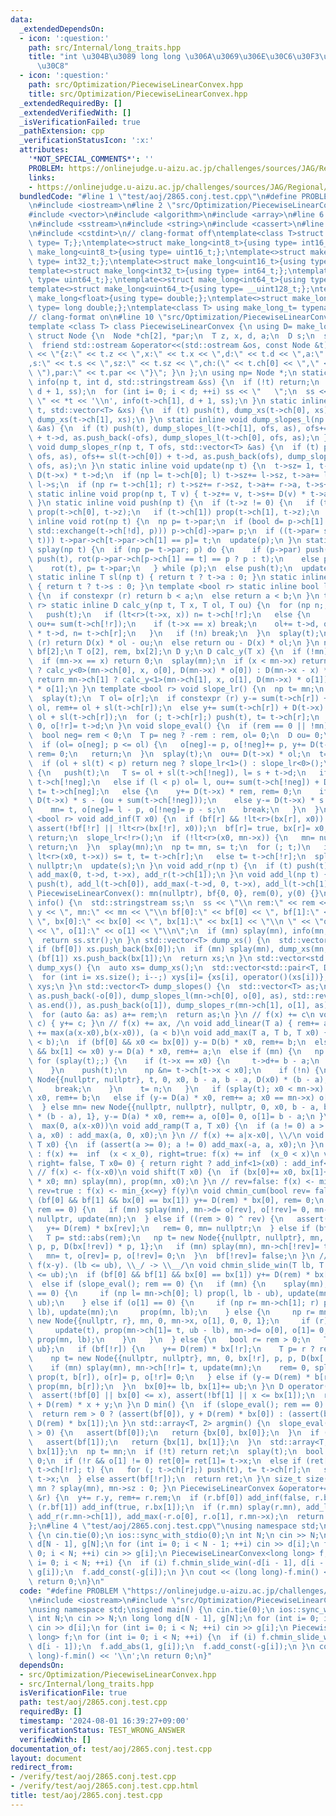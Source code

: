 ```yaml
---
data:
  _extendedDependsOn:
  - icon: ':question:'
    path: src/Internal/long_traits.hpp
    title: "int \u304B\u3089 long long \u306A\u3069\u306E\u30C6\u30F3\u30D7\u30EC\u30FC\
      \u30C8"
  - icon: ':question:'
    path: src/Optimization/PiecewiseLinearConvex.hpp
    title: src/Optimization/PiecewiseLinearConvex.hpp
  _extendedRequiredBy: []
  _extendedVerifiedWith: []
  _isVerificationFailed: true
  _pathExtension: cpp
  _verificationStatusIcon: ':x:'
  attributes:
    '*NOT_SPECIAL_COMMENTS*': ''
    PROBLEM: https://onlinejudge.u-aizu.ac.jp/challenges/sources/JAG/Regional/2865
    links:
    - https://onlinejudge.u-aizu.ac.jp/challenges/sources/JAG/Regional/2865
  bundledCode: "#line 1 \"test/aoj/2865.conj.test.cpp\"\n#define PROBLEM \"https://onlinejudge.u-aizu.ac.jp/challenges/sources/JAG/Regional/2865\"\
    \n#include <iostream>\n#line 2 \"src/Optimization/PiecewiseLinearConvex.hpp\"\n\
    #include <vector>\n#include <algorithm>\n#include <array>\n#line 6 \"src/Optimization/PiecewiseLinearConvex.hpp\"\
    \n#include <sstream>\n#include <string>\n#include <cassert>\n#line 2 \"src/Internal/long_traits.hpp\"\
    \n#include <cstdint>\n// clang-format off\ntemplate<class T>struct make_long{using\
    \ type= T;};\ntemplate<>struct make_long<int8_t>{using type= int16_t;};\ntemplate<>struct\
    \ make_long<uint8_t>{using type= uint16_t;};\ntemplate<>struct make_long<int16_t>{using\
    \ type= int32_t;};\ntemplate<>struct make_long<uint16_t>{using type= uint32_t;};\n\
    template<>struct make_long<int32_t>{using type= int64_t;};\ntemplate<>struct make_long<uint32_t>{using\
    \ type= uint64_t;};\ntemplate<>struct make_long<int64_t>{using type= __int128_t;};\n\
    template<>struct make_long<uint64_t>{using type= __uint128_t;};\ntemplate<>struct\
    \ make_long<float>{using type= double;};\ntemplate<>struct make_long<double>{using\
    \ type= long double;};\ntemplate<class T> using make_long_t= typename make_long<T>::type;\n\
    // clang-format on\n#line 10 \"src/Optimization/PiecewiseLinearConvex.hpp\"\n\
    template <class T> class PiecewiseLinearConvex {\n using D= make_long_t<T>;\n\
    \ struct Node {\n  Node *ch[2], *par;\n  T z, x, d, a;\n  D s;\n  size_t sz;\n\
    \  friend std::ostream &operator<<(std::ostream &os, const Node &t) { return os\
    \ << \"{z:\" << t.z << \",x:\" << t.x << \",d:\" << t.d << \",a:\" << t.a << \"\
    ,s:\" << t.s << \",sz:\" << t.sz << \",ch:(\" << t.ch[0] << \",\" << t.ch[1] <<\
    \ \"),par:\" << t.par << \"}\"; }\n };\n using np= Node *;\n static inline void\
    \ info(np t, int d, std::stringstream &ss) {\n  if (!t) return;\n  push(t), info(t->ch[0],\
    \ d + 1, ss);\n  for (int i= 0; i < d; ++i) ss << \"   \";\n  ss << \" \u25A0\
    \ \" << *t << '\\n', info(t->ch[1], d + 1, ss);\n }\n static inline void dump_xs(np\
    \ t, std::vector<T> &xs) {\n  if (t) push(t), dump_xs(t->ch[0], xs), xs.push_back(t->x),\
    \ dump_xs(t->ch[1], xs);\n }\n static inline void dump_slopes_l(np t, T ofs, std::vector<T>\
    \ &as) {\n  if (t) push(t), dump_slopes_l(t->ch[1], ofs, as), ofs+= sl(t->ch[1])\
    \ + t->d, as.push_back(-ofs), dump_slopes_l(t->ch[0], ofs, as);\n }\n static inline\
    \ void dump_slopes_r(np t, T ofs, std::vector<T> &as) {\n  if (t) push(t), dump_slopes_r(t->ch[0],\
    \ ofs, as), ofs+= sl(t->ch[0]) + t->d, as.push_back(ofs), dump_slopes_r(t->ch[1],\
    \ ofs, as);\n }\n static inline void update(np t) {\n  t->sz= 1, t->a= t->d, t->s=\
    \ D(t->x) * t->d;\n  if (np l= t->ch[0]; l) t->sz+= l->sz, t->a+= l->a, t->s+=\
    \ l->s;\n  if (np r= t->ch[1]; r) t->sz+= r->sz, t->a+= r->a, t->s+= r->s;\n }\n\
    \ static inline void prop(np t, T v) { t->z+= v, t->s+= D(v) * t->a, t->x+= v;\
    \ }\n static inline void push(np t) {\n  if (t->z != 0) {\n   if (t->z= 0; t->ch[0])\
    \ prop(t->ch[0], t->z);\n   if (t->ch[1]) prop(t->ch[1], t->z);\n  }\n }\n static\
    \ inline void rot(np t) {\n  np p= t->par;\n  if (bool d= p->ch[1] == t; (p->ch[d]=\
    \ std::exchange(t->ch[!d], p))) p->ch[d]->par= p;\n  if ((t->par= std::exchange(p->par,\
    \ t))) t->par->ch[t->par->ch[1] == p]= t;\n  update(p);\n }\n static inline void\
    \ splay(np t) {\n  if (np p= t->par; p) do {\n    if (p->par) push(p->par), push(p),\
    \ push(t), rot(p->par->ch[p->ch[1] == t] == p ? p : t);\n    else push(p), push(t);\n\
    \    rot(t), p= t->par;\n   } while (p);\n  else push(t);\n  update(t);\n }\n\
    \ static inline T sl(np t) { return t ? t->a : 0; }\n static inline D sum(np t)\
    \ { return t ? t->s : 0; }\n template <bool r> static inline bool lt(T a, T b)\
    \ {\n  if constexpr (r) return b < a;\n  else return a < b;\n }\n template <bool\
    \ r> static inline D calc_y(np t, T x, T ol, T ou) {\n  for (np n;; t= n) {\n\
    \   push(t);\n   if (lt<r>(t->x, x)) n= t->ch[!r];\n   else {\n    ol+= sl(t->ch[!r]),\
    \ ou+= sum(t->ch[!r]);\n    if (t->x == x) break;\n    ol+= t->d, ou+= D(t->x)\
    \ * t->d, n= t->ch[r];\n   }\n   if (!n) break;\n  }\n  splay(t);\n  if constexpr\
    \ (r) return D(x) * ol - ou;\n  else return ou - D(x) * ol;\n }\n np mn;\n bool\
    \ bf[2];\n T o[2], rem, bx[2];\n D y;\n D calc_y(T x) {\n  if (!mn) return 0;\n\
    \  if (mn->x == x) return 0;\n  splay(mn);\n  if (x < mn->x) return mn->ch[0]\
    \ ? calc_y<0>(mn->ch[0], x, o[0], D(mn->x) * o[0]) : D(mn->x - x) * o[0];\n  else\
    \ return mn->ch[1] ? calc_y<1>(mn->ch[1], x, o[1], D(mn->x) * o[1]) : D(x - mn->x)\
    \ * o[1];\n }\n template <bool r> void slope_lr() {\n  np t= mn;\n  if (!t) return;\n\
    \  splay(t);\n  T ol= o[r];\n  if constexpr (r) y-= sum(t->ch[r]) + D(t->x) *\
    \ ol, rem+= ol + sl(t->ch[r]);\n  else y+= sum(t->ch[r]) + D(t->x) * ol, rem-=\
    \ ol + sl(t->ch[r]);\n  for (; t->ch[r];) push(t), t= t->ch[r];\n  mn= t, o[r]=\
    \ 0, o[!r]= t->d;\n }\n void slope_eval() {\n  if (rem == 0 || !mn) return;\n\
    \  bool neg= rem < 0;\n  T p= neg ? -rem : rem, ol= 0;\n  D ou= 0;\n  np t= mn;\n\
    \  if (ol= o[neg]; p <= ol) {\n   o[neg]-= p, o[!neg]+= p, y+= D(t->x) * rem,\
    \ rem= 0;\n   return;\n  }\n  splay(t);\n  ou+= D(t->x) * ol;\n  t= t->ch[neg];\n\
    \  if (ol + sl(t) < p) return neg ? slope_lr<1>() : slope_lr<0>();\n  for (;;)\
    \ {\n   push(t);\n   T s= ol + sl(t->ch[!neg]), l= s + t->d;\n   if (p < s) t=\
    \ t->ch[!neg];\n   else if (l < p) ol= l, ou+= sum(t->ch[!neg]) + D(t->x) * t->d,\
    \ t= t->ch[neg];\n   else {\n    y+= D(t->x) * rem, rem= 0;\n    if (neg) y+=\
    \ D(t->x) * s - (ou + sum(t->ch[!neg]));\n    else y-= D(t->x) * s - (ou + sum(t->ch[!neg]));\n\
    \    mn= t, o[neg]= l - p, o[!neg]= p - s;\n    break;\n   }\n  }\n }\n template\
    \ <bool r> void add_inf(T x0) {\n  if (bf[r] && !lt<r>(bx[r], x0)) return;\n \
    \ assert(!bf[!r] || !lt<r>(bx[!r], x0));\n  bf[r]= true, bx[r]= x0;\n  if (!mn)\
    \ return;\n  slope_lr<!r>();\n  if (!lt<r>(x0, mn->x)) {\n   mn= nullptr;\n  \
    \ return;\n  }\n  splay(mn);\n  np t= mn, s= t;\n  for (; t;)\n   if (push(t);\
    \ lt<r>(x0, t->x)) s= t, t= t->ch[r];\n   else t= t->ch[!r];\n  splay(s), s->ch[r]=\
    \ nullptr;\n  update(s);\n }\n void add_r(np t) {\n  if (t) push(t), add_r(t->ch[0]),\
    \ add_max(0, t->d, t->x), add_r(t->ch[1]);\n }\n void add_l(np t) {\n  if (t)\
    \ push(t), add_l(t->ch[0]), add_max(-t->d, 0, t->x), add_l(t->ch[1]);\n }\npublic:\n\
    \ PiecewiseLinearConvex(): mn(nullptr), bf{0, 0}, rem(0), y(0) {}\n std::string\
    \ info() {\n  std::stringstream ss;\n  ss << \"\\n rem:\" << rem << \", y:\" <<\
    \ y << \", mn:\" << mn << \"\\n bf[0]:\" << bf[0] << \", bf[1]:\" << bf[1] <<\
    \ \", bx[0]:\" << bx[0] << \", bx[1]:\" << bx[1] << \"\\n \" << \"o[0]:\" << o[0]\
    \ << \", o[1]:\" << o[1] << \"\\n\";\n  if (mn) splay(mn), info(mn, 0, ss);\n\
    \  return ss.str();\n }\n std::vector<T> dump_xs() {\n  std::vector<T> xs;\n \
    \ if (bf[0]) xs.push_back(bx[0]);\n  if (mn) splay(mn), dump_xs(mn, xs);\n  if\
    \ (bf[1]) xs.push_back(bx[1]);\n  return xs;\n }\n std::vector<std::pair<T, D>>\
    \ dump_xys() {\n  auto xs= dump_xs();\n  std::vector<std::pair<T, D>> xys(xs.size());\n\
    \  for (int i= xs.size(); i--;) xys[i]= {xs[i], operator()(xs[i])};\n  return\
    \ xys;\n }\n std::vector<T> dump_slopes() {\n  std::vector<T> as;\n  if (mn) splay(mn),\
    \ as.push_back(-o[0]), dump_slopes_l(mn->ch[0], o[0], as), std::reverse(as.begin(),\
    \ as.end()), as.push_back(o[1]), dump_slopes_r(mn->ch[1], o[1], as);\n  else as.push_back(0);\n\
    \  for (auto &a: as) a+= rem;\n  return as;\n }\n // f(x) += c\n void add_const(D\
    \ c) { y+= c; }\n // f(x) += ax, /\n void add_linear(T a) { rem+= a; }\n //  f(x)\
    \ += max(a(x-x0),b(x-x0)), (a < b)\n void add_max(T a, T b, T x0) {\n  assert(a\
    \ < b);\n  if (bf[0] && x0 <= bx[0]) y-= D(b) * x0, rem+= b;\n  else if (bf[1]\
    \ && bx[1] <= x0) y-= D(a) * x0, rem+= a;\n  else if (mn) {\n   np t= mn;\n  \
    \ for (splay(t);;) {\n    if (t->x == x0) {\n     t->d+= b - a;\n     break;\n\
    \    }\n    push(t);\n    np &n= t->ch[t->x < x0];\n    if (!n) {\n     n= new\
    \ Node{{nullptr, nullptr}, t, 0, x0, b - a, b - a, D(x0) * (b - a), 1}, t= n;\n\
    \     break;\n    }\n    t= n;\n   }\n   if (splay(t); x0 < mn->x) y-= D(b) *\
    \ x0, rem+= b;\n   else if (y-= D(a) * x0, rem+= a; x0 == mn->x) o[1]+= b - a;\n\
    \  } else mn= new Node{{nullptr, nullptr}, nullptr, 0, x0, b - a, b - a, D(x0)\
    \ * (b - a), 1}, y-= D(a) * x0, rem+= a, o[0]= 0, o[1]= b - a;\n }\n // f(x) +=\
    \  max(0, a(x-x0))\n void add_ramp(T a, T x0) {\n  if (a != 0) a > 0 ? add_max(0,\
    \ a, x0) : add_max(a, 0, x0);\n }\n // f(x) += a|x-x0|, \\/\n void add_abs(T a,\
    \ T x0) {\n  if (assert(a >= 0); a != 0) add_max(-a, a, x0);\n }\n // right=false\
    \ : f(x) +=  inf  (x < x_0), right=true: f(x) += inf  (x_0 < x)\n void add_inf(bool\
    \ right= false, T x0= 0) { return right ? add_inf<1>(x0) : add_inf<0>(x0); }\n\
    \ // f(x) <- f(x-x0)\n void shift(T x0) {\n  if (bx[0]+= x0, bx[1]+= x0, y-= D(rem)\
    \ * x0; mn) splay(mn), prop(mn, x0);\n }\n // rev=false: f(x) <- min_{y<=x} f(y),\
    \ rev=true : f(x) <- min_{x<=y} f(y)\n void chmin_cum(bool rev= false) {\n  if\
    \ (bf[0] && bf[1] && bx[0] == bx[1]) y+= D(rem) * bx[0], rem= 0;\n  else if (slope_eval();\
    \ rem == 0) {\n   if (mn) splay(mn), mn->d= o[rev], o[!rev]= 0, mn->ch[!rev]=\
    \ nullptr, update(mn);\n  } else if ((rem > 0) ^ rev) {\n   assert(bf[rev]);\n\
    \   y+= D(rem) * bx[rev];\n   rem= 0, mn= nullptr;\n  } else if (bf[!rev]) {\n\
    \   T p= std::abs(rem);\n   np t= new Node{{nullptr, nullptr}, mn, 0, bx[!rev],\
    \ p, p, D(bx[!rev]) * p, 1};\n   if (mn) splay(mn), mn->ch[!rev]= t, update(mn);\n\
    \   mn= t, o[rev]= p, o[!rev]= 0;\n  }\n  bf[!rev]= false;\n }\n //  f(x) <- min_{lb<=y<=ub}\
    \ f(x-y). (lb <= ub), \\_/ -> \\__/\n void chmin_slide_win(T lb, T ub) {\n  assert(lb\
    \ <= ub);\n  if (bf[0] && bf[1] && bx[0] == bx[1]) y+= D(rem) * bx[0], rem= 0;\n\
    \  else if (slope_eval(); rem == 0) {\n   if (mn) {\n    splay(mn);\n    if (o[0]\
    \ == 0) {\n     if (np l= mn->ch[0]; l) prop(l, lb - ub), update(mn);\n     prop(mn,\
    \ ub);\n    } else if (o[1] == 0) {\n     if (np r= mn->ch[1]; r) prop(r, ub -\
    \ lb), update(mn);\n     prop(mn, lb);\n    } else {\n     np r= mn->ch[1], t=\
    \ new Node{{nullptr, r}, mn, 0, mn->x, o[1], 0, 0, 1};\n     if (r) r->par= t;\n\
    \     update(t), prop(mn->ch[1]= t, ub - lb), mn->d= o[0], o[1]= 0, update(mn),\
    \ prop(mn, lb);\n    }\n   }\n  } else {\n   bool r= rem > 0;\n   T b[2]= {lb,\
    \ ub};\n   if (bf[!r]) {\n    y+= D(rem) * bx[!r];\n    T p= r ? rem : -rem;\n\
    \    np t= new Node{{nullptr, nullptr}, mn, 0, bx[!r], p, p, D(bx[!r]) * p, 1};\n\
    \    if (mn) splay(mn), mn->ch[!r]= t, update(mn);\n    rem= 0, splay(mn= t),\
    \ prop(t, b[r]), o[r]= p, o[!r]= 0;\n   } else if (y-= D(rem) * b[r]; mn) splay(mn),\
    \ prop(mn, b[r]);\n  }\n  bx[0]+= lb, bx[1]+= ub;\n }\n D operator()(T x) {\n\
    \  assert(!bf[0] || bx[0] <= x), assert(!bf[1] || x <= bx[1]);\n  return calc_y(x)\
    \ + D(rem) * x + y;\n }\n D min() {\n  if (slope_eval(); rem == 0) return y;\n\
    \  return rem > 0 ? (assert(bf[0]), y + D(rem) * bx[0]) : (assert(bf[1]), y +\
    \ D(rem) * bx[1]);\n }\n std::array<T, 2> argmin() {\n  slope_eval();\n  if (rem\
    \ > 0) {\n   assert(bf[0]);\n   return {bx[0], bx[0]};\n  }\n  if (rem < 0) {\n\
    \   assert(bf[1]);\n   return {bx[1], bx[1]};\n  }\n  std::array<T, 2> ret= {bx[0],\
    \ bx[1]};\n  np t= mn;\n  if (!t) return ret;\n  splay(t);\n  bool r= o[0] ==\
    \ 0;\n  if (!r && o[1] != 0) ret[0]= ret[1]= t->x;\n  else if (ret[r]= t->x, t=\
    \ t->ch[!r]; t) {\n   for (; t->ch[r];) push(t), t= t->ch[r];\n   splay(t), ret[!r]=\
    \ t->x;\n  } else assert(bf[!r]);\n  return ret;\n }\n size_t size() { return\
    \ mn ? splay(mn), mn->sz : 0; }\n PiecewiseLinearConvex &operator+=(const PiecewiseLinearConvex\
    \ &r) {\n  y+= r.y, rem+= r.rem;\n  if (r.bf[0]) add_inf(false, r.bx[0]);\n  if\
    \ (r.bf[1]) add_inf(true, r.bx[1]);\n  if (r.mn) splay(r.mn), add_l(r.mn->ch[0]),\
    \ add_r(r.mn->ch[1]), add_max(-r.o[0], r.o[1], r.mn->x);\n  return *this;\n }\n\
    };\n#line 4 \"test/aoj/2865.conj.test.cpp\"\nusing namespace std;\nsigned main()\
    \ {\n cin.tie(0);\n ios::sync_with_stdio(0);\n int N;\n cin >> N;\n long long\
    \ d[N - 1], g[N];\n for (int i= 0; i < N - 1; ++i) cin >> d[i];\n for (int i=\
    \ 0; i < N; ++i) cin >> g[i];\n PiecewiseLinearConvex<long long> f;\n for (int\
    \ i= 0; i < N; ++i) {\n  if (i) f.chmin_slide_win(-d[i - 1], d[i - 1]);\n  f.add_abs(1,\
    \ g[i]);\n  f.add_const(-g[i]);\n }\n cout << (long long)-f.min() << '\\n';\n\
    \ return 0;\n}\n"
  code: "#define PROBLEM \"https://onlinejudge.u-aizu.ac.jp/challenges/sources/JAG/Regional/2865\"\
    \n#include <iostream>\n#include \"src/Optimization/PiecewiseLinearConvex.hpp\"\
    \nusing namespace std;\nsigned main() {\n cin.tie(0);\n ios::sync_with_stdio(0);\n\
    \ int N;\n cin >> N;\n long long d[N - 1], g[N];\n for (int i= 0; i < N - 1; ++i)\
    \ cin >> d[i];\n for (int i= 0; i < N; ++i) cin >> g[i];\n PiecewiseLinearConvex<long\
    \ long> f;\n for (int i= 0; i < N; ++i) {\n  if (i) f.chmin_slide_win(-d[i - 1],\
    \ d[i - 1]);\n  f.add_abs(1, g[i]);\n  f.add_const(-g[i]);\n }\n cout << (long\
    \ long)-f.min() << '\\n';\n return 0;\n}"
  dependsOn:
  - src/Optimization/PiecewiseLinearConvex.hpp
  - src/Internal/long_traits.hpp
  isVerificationFile: true
  path: test/aoj/2865.conj.test.cpp
  requiredBy: []
  timestamp: '2024-08-01 16:39:27+09:00'
  verificationStatus: TEST_WRONG_ANSWER
  verifiedWith: []
documentation_of: test/aoj/2865.conj.test.cpp
layout: document
redirect_from:
- /verify/test/aoj/2865.conj.test.cpp
- /verify/test/aoj/2865.conj.test.cpp.html
title: test/aoj/2865.conj.test.cpp
---
```

